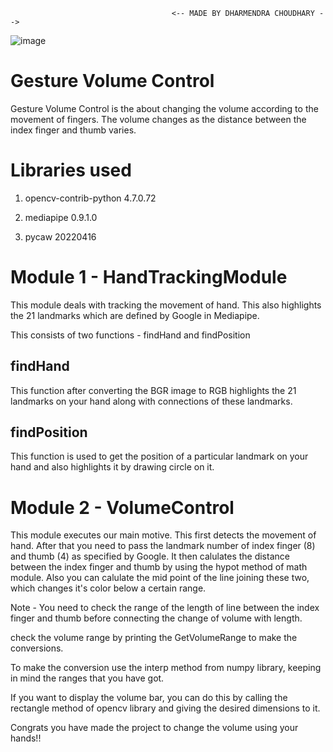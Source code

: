                                         <-- MADE BY DHARMENDRA CHOUDHARY -->

 ![image](https://user-images.githubusercontent.com/107131075/231946361-15b1f705-94e3-4ad9-a723-2e43d582c34d.png)

# Gesture Volume Control

Gesture Volume Control is the about changing the volume according to the movement of fingers. The volume changes as the distance between the index finger and thumb varies.

# Libraries used

1. opencv-contrib-python 4.7.0.72

2. mediapipe 0.9.1.0

3. pycaw 20220416

# Module 1 - HandTrackingModule

This module deals with tracking the movement of hand. This also highlights the 21 landmarks which are defined by Google in Mediapipe. 

This consists of two functions - findHand and findPosition

## findHand

This function after converting the BGR image to RGB highlights the 21 landmarks on your hand along with connections of these landmarks.

## findPosition

This function is used to get the position of a particular landmark on your hand and also highlights it by drawing circle on it.

# Module 2 - VolumeControl

This module executes our main motive. This first detects the movement of hand. After that you need to pass the landmark number of index finger (8) and thumb (4) as specified by Google. It then calulates the distance between the index finger and thumb by using the hypot method of math module. Also you can calulate the mid point of the line joining these two, which changes it's color below a certain range. 

Note - You need to check the range of the length of line between the index finger and thumb before connecting the change of volume with length. 

check the volume range by printing the GetVolumeRange to make the conversions. 

To make the conversion use the interp method from numpy library, keeping in mind the ranges that you have got. 

If you want to display the volume bar, you can do this by calling the rectangle method of opencv library and giving the desired dimensions to it. 

Congrats you have made the project to change the volume using your hands!!




